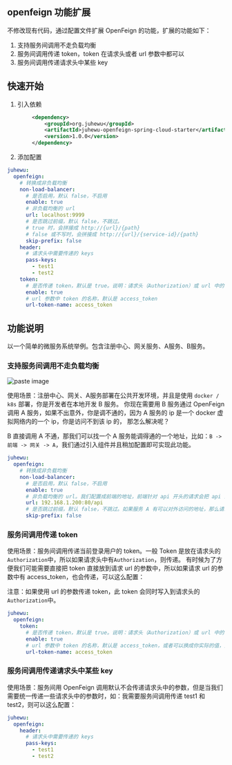 ## openfeign 功能扩展

不修改现有代码，通过配置文件扩展 OpenFeign 的功能，扩展的功能如下：

1. 支持服务间调用不走负载均衡
2. 服务间调用传递 token，token 在请求头或者 url 参数中都可以
3. 服务间调用传递请求头中某些 key

## 快速开始

1. 引入依赖
```xml
        <dependency>
            <groupId>org.juhewu</groupId>
            <artifactId>juhewu-openfeign-spring-cloud-starter</artifactId>
            <version>1.0.0</version>
        </dependency>
```

2. 添加配置

```yaml
juhewu:
  openfeign:
    # 转换成非负载均衡
    non-load-balancer:
      # 是否启用，默认 false，不启用
      enable: true
      # 非负载均衡的 url
      url: localhost:9999
      # 是否跳过前缀，默认 false，不跳过。
      # true 时，会拼接成 http://{url}/{path}
      # false 或不写时，会拼接成 http://{url}/{service-id}/{path}
      skip-prefix: false
    header:
      # 请求头中需要传递的 keys
      pass-keys: 
        - test1
        - test2
    token:
      # 是否传递 token，默认是 true。说明：请求头（Authorization）或 url 中的 access_token 传递到下个服务
      enable: true
      # url 参数中 token 的名称，默认是 access_token
      url-token-name: access_token
```

## 功能说明

以一个简单的微服务系统举例。包含注册中心、网关服务、A服务、B服务。

### 支持服务间调用不走负载均衡

![paste image](http://cdn.duanjw.com/1647343412929x14cllmk.png?imageslim)

使用场景：注册中心、网关、A服务部署在公共开发环境，并且是使用 `docker / k8s` 部署，你是开发者在本地开发 B 服务。
你现在需要用 B 服务通过 OpenFeign 调用 A 服务，如果不出意外，你是调不通的，因为 A 服务的 ip 是一个 docker 虚拟网络内的一个 ip，你是访问不到该 ip 的，
那怎么解决呢？  

B 直接调用 A 不通，那我们可以找一个 A 服务能调得通的一个地址，比如：`B -> 前端 -> 网关 -> A`，我们通过引入组件并且稍加配置即可实现此功能。
```yaml
juhewu:
  openfeign:
    # 转换成非负载均衡
    non-load-balancer:
      # 是否启用，默认 false，不启用
      enable: true
      # 非负载均衡的 url。我们配置成前端的地址，前端针对 api 开头的请求会把 api 去掉并转发到网关
      url: 192.168.1.200:80/api
      # 是否跳过前缀，默认 false，不跳过。如果服务 A 有可以对外访问的地址，那么请求地址就不需要包括服务名，可以将此参数配置成 true
      skip-prefix: false
```

### 服务间调用传递 token
使用场景：服务间调用传递当前登录用户的 token。一般 Token 是放在请求头的`Authorization`中，所以如果请求头中有`Authorization`，则传递。
有时候为了方便我们可能需要直接把 token 直接放到请求 url 的参数中，所以如果请求 url 的参数中有 access_token，也会传递，可以这么配置：  

注意：如果使用 url 的参数传递 token，此 token 会同时写入到请求头的`Authorization`中。
```yaml
juhewu:
  openfeign:
    token:
      # 是否传递 token，默认是 true。说明：请求头（Authorization）或 url 中的 access_token 传递到下个服务
      enable: true
      # url 参数中 token 的名称，默认是 access_token，或者可以换成你实际的值，如：token
      url-token-name: access_token
```

### 服务间调用传递请求头中某些 key

使用场景：服务间用 OpenFeign 调用默认不会传递请求头中的参数，但是当我们需要统一传递一些请求头中的参数时，如：我需要服务间调用传递 test1 和 test2，则可以这么配置：

```yaml
juhewu:
  openfeign:
    header:
      # 请求头中需要传递的 keys
      pass-keys:
        - test1
        - test2
```



